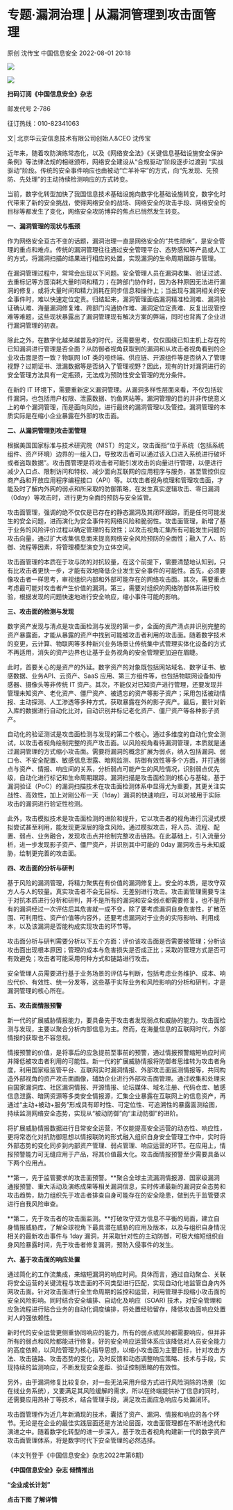 #  专题·漏洞治理 | 从漏洞管理到攻击面管理   
原创 沈传宝  中国信息安全   2022-08-01 20:18  
  
![](https://mmbiz.qpic.cn/sz_mmbiz_png/1brjUjbpg5xibXgMMtSibCMYRPdCE7rWz9mnpaksW37pxb5wY3icEUxko50ssIXZK7T9oeVmyCsQgJHAO7cY3bBmA/640?wx_fmt=png "")  
  
![](https://mmbiz.qpic.cn/sz_mmbiz_gif/1brjUjbpg5xibXgMMtSibCMYRPdCE7rWz92eVHmWwc7pWUdJ2pTzXy2UcYCpfricjUYNcowcTldnxkfiboEcVfaAwA/640?wx_fmt=gif "")  
  
**扫码订阅《中国信息安全》杂志**  
  
  
邮发代号 2-786  
  
征订热线：010-82341063  
  
  
文│北京华云安信息技术有限公司创始人&CEO 沈传宝  
  
近年来，随着攻防演练常态化，以及《网络安全法》《关键信息基础设施安全保护条例》等法律法规的相继颁布，网络安全建设从“合规驱动”阶段逐步过渡到 “实战驱动”阶段。传统的安全事件响应也由被动“亡羊补牢”的方式，向“先发现、先预防、先处理”的主动持续检测响应的方式转变。  
  
当前，数字化转型加快了我国信息技术基础设施向数字化基础设施转变，数字化时代带来了新的安全挑战，使得网络安全的战场、网络安全的攻击手段、网络安全的目标等都发生了变化，网络安全攻防博弈的焦点已悄然发生转变。  
  
  
**一、漏洞管理的现状与瓶颈**  
  
作为网络安全亘古不变的话题，漏洞治理一直是网络安全的“共性顽疾”，是安全管理的重点和难点。传统的漏洞管理往往通过安全管理平台、态势感知等产品或人工的方式，将漏洞扫描的结果进行相应的处置，实现漏洞的生命周期跟踪与管理。  
  
在漏洞管理过程中，常常会出现以下问题。安全管理人员在漏洞收集、验证过滤、去重标记等方面消耗大量时间和精力；在跨部门协作时，因为各种原因无法进行漏洞的修复，或将大量时间和精力消耗在同步信息和操作上；当出现与漏洞相关的安全事件时，难以快速定位定责。归结起来，漏洞管理面临漏洞精准检测难、漏洞验证确认难、海量漏洞修复难、跨部门沟通协作难、漏洞定位定责难、反复出现管控难等难题，这些现状暴露出了漏洞管理现有解决方案的弊端，同时也背离了企业进行漏洞管理的初衷。  
  
除此之外，在数字化越来越普及的时代，还需要思考，仅仅围绕已知主机上存在的已知漏洞进行管理是否全面？从防御者视角获取到的漏洞和从攻击者视角看到的企业攻击面是否一致？物联网 IoT 类的哑终端、供应链、开源组件等是否纳入了管理视野？过期证书、泄漏数据等是否纳入了管理视野？因此，现有的针对漏洞进行的安全管理方法具有一定瓶颈，无法成为预防性安全管理的充分条件。  
  
在新的 IT 环境下，需要重新定义漏洞管理。从漏洞多样性层面来看，不仅包括软件漏洞，也包括用户权限、泄露数据、钓鱼网站等。漏洞管理的目的并非传统意义上的单个漏洞管理，而是面向风险，进行最终的漏洞管理以及管控。漏洞管理的本质实际是在缩小企业暴露在外部的攻击面。  
  
  
**二、从漏洞管理到攻击面管理**  
  
根据美国国家标准与技术研究院（NIST）的定义，攻击面指“位于系统（包括系统组件、资产环境）边界的一组入口，导致攻击者可以通过该入口进入系统进行破坏或者盗取数据”。攻击面管理是将攻击者可能引发攻击的向量进行管理，以便进行减少入口点、限制访问和特权、减少面向互联网的应用程序与服务，甚至管控供应商产品和开放应用程序编程接口（API）等。以攻击者视角梳理和管理攻击面，才能及时了解内外网的弱点和所采取的防御策略，在发生真实逻辑攻击、零日漏洞（0day）等攻击时，进行更为全面的预防与安全监管。  
  
攻击面管理，强调的绝不仅仅是已存在的静态漏洞及其闭环跟踪，而是任何可能发生的安全问题，进而演化为安全事件的网络风险和脆弱性。攻击面管理，新增了基于业务的风险评价过程以确定管理的有效性；以攻击视角汇集所有可能发生问题的攻击向量，通过扩大收集信息面来提高网络安全风险预防的全面性；融入了人、防御、流程等因素，将管理模型演变为立体空间。  
  
攻击面管理的本质在于攻与防的对抗较量，在这个前提下，需要清楚地认知到，只有比攻击者更快一步，才能有效地降低企业发生安全事件的可能性。首先，必须要像攻击者一样思考，审视组织内部和外部可能存在的网络攻击面。其次，需要重点考虑最可能对攻击者产生价值的漏洞。第三，需要对组织的网络防御体系进行校验，根据发现的问题快速地进行安全响应，缩小事件可能的影响。  
  
  
**三、攻击面的检测与发现**  
  
数字资产发现与清点是攻击面检测与发现的第一步，全面的资产清点并识别完整的资产暴露面，才能从暴露的资产中找到可能被攻击者利用的攻击面。随着数字技术的变更，云计算、物联网等多种新兴业务场景让传统集中式管理实体化设备的方式不再适用，消失的资产边界也让基于业务视角的安全管理更加迫在眉睫。  
  
此时，首要关心的是资产的外延。数字资产的对象既包括网站域名、数字证书、敏感数据、业务API、云资产、SaaS 应用、第三方组件等，也包括物联网设备如传感器、摄像头等非传统 IT 资产。其次，不能仅对已知资产进行管理，还要发现并管理未知资产、老化资产、僵尸资产、被遗忘的资产等影子资产；采用包括被动情报、主动探测、人工渗透等多种方式，获取暴露在外的影子资产。最后，要针对新入库的数据进行自动化比对，自动识别并标记老化资产、僵尸资产等各种影子资产。  
  
自动化的验证测试是攻击面检测与发现的第二个核心。通过多维度的自动化安全测试，以攻击者视角绘制完整的资产攻击面。以风险视角看待漏洞管理，本质就是通过漏洞管理的方式缩小攻击面。需要将漏洞的概念扩展为弱点，纳入包括漏洞、弱口令、不安全配置、敏感信息泄露、暗网监测、防御有效性等多个方面，并打通弱点与资产、情报、响应间的关系，分析弱点可能产生的风险情况，识别弱点优先级，自动化进行标记和生命周期跟踪。漏洞扫描是攻击面检测的核心与基础，基于漏洞验证（PoC）的漏洞扫描技术在攻击面检测体系中显得尤为重要，其更关注实战性、高效性，加上对刚公布一天（1day）漏洞的快速响应，可以对被用于实际攻击的漏洞进行验证性检测。  
  
此外，攻击模拟技术是攻击面检测的进阶和提升，它以攻击者的视角进行沉浸式模拟尝试甚至利用，能发现更深层的隐含风险。通过模拟攻击，将人员、流程、配置、弱点、业务融合，发现攻击点并绘制完整攻击链路。在此基础上，引入流量分析，进一步发现影子资产、僵尸资产，并识别其中可能的 0day 漏洞攻击与未知威胁，绘制更完善的攻击面。  
  
  
**四、攻击面的分析与研判**  
  
基于风险的漏洞管理，将精力聚焦在有价值的漏洞修复上。安全的本质，是攻守双方人与人的较量。真实攻击者不会无目标、无差别进行攻击。攻击面管理需要专注于对抗本质进行分析和研判，并不是所有的漏洞和安全弱点都需要修复，也不是所有的漏洞经过一次评估后其危害就一成不变，除了要考虑漏洞自身危害性，扩散范围、可利用性、资产价值等内容外，还要考虑漏洞对于业务的实际影响、利用成本，以及该漏洞是否能构成实现攻击的环节等。  
  
攻击面分析与研判需要分析以下五个方面：评价该攻击面是否需要被管理；分析该攻击面出现根本原因；管理的成本与危害损失是否成正比；采取的管理方式是否可有效避免；攻击者可能采用何种方式和链路进行攻击。  
  
安全管理人员需要进行基于业务场景的评估与判断，包括考虑业务维护、成本、响应代价、有效性、统一分发等，这些基于实际业务和风险影响的分析和研判，才是漏洞管理的核心所在。  
  
  
**五、攻击面情报预警**  
  
新一代的扩展威胁情报能力，要具备先于攻击者发现弱点和威胁的能力。攻击面检测与发现，主要以聚合分析内部信息为主。然而，在海量信息的互联网时代，外部情报的获取也不容忽视。  
  
情报预警的价值，是将事后的应急提前至事前的预警，通过情报预警缩短响应时间并降低被攻击者利用的可能性。新一代的扩展威胁情报将防御者思维转为攻击者角度，利用国家级监管平台、互联网实时漏洞情报、外部攻击面监测情报等，共同构造外部视角的资产攻击面画像，辅助企业进行外部攻击面管理。通过收集和处理来自国家漏洞库、社区漏洞情报、开源情报、论坛媒体、域名注册、代码仓库、敏感信息泄露、暗网资源等多类安全情报源，汇集企业暴露在互联网上的信息资产，再通过“主动+被动+服务”形成具有即时性、可定位性、可追溯性的暴露面测绘图，持续监测网络安全态势，实现从“被动防御”向“主动防御”的进阶。  
  
将扩展威胁情报数据进行日常安全运营，不仅能提高安全运营的动态性、响应性，更将常态化对抗防御思想以情报联防的形式融入组织自身安全管理工作中，实时将外部态势的变化同步到内部资产管理、弱点管理、响应运营的环节。在应用上，情报预警能力可无缝应用于产品，将其价值最大化。攻击面情报预警至少需要具备以下两个应用点。  
  
**第一，先于监管要求的攻击面预警。**聚合全球主流漏洞情报源、国家级漏洞通报预警、重大活动及演练成果等相关漏洞信息，实时传递最新的漏洞安全态势和攻击趋势，助力组织先于攻击者排查自身可能存在的安全隐患，做到先于监管要求进行自我风险审查。  
  
**第二，先于攻击者的攻击面监测。**打破攻守双方信息不平衡的局面，建立自身情报威胁库，了解全球视角下最具潜在威胁的应用及版本，以及与组织自身情况相关的最新攻击事件与 1day 漏洞，并采取针对性的主动防御，可极大缩短组织自身风险暴露时间，先于攻击者修复漏洞，预防入侵事件的发生。  
  
  
**六、基于攻击面的响应处置**  
  
通过简化的工作流集成，来缩短漏洞的响应时间。具体而言，通过自动聚合、关联将安全运营的关键流程与攻击面的不同类型进行匹配，实现自动化地监管自身内外网攻击面。针对攻击面进行全生命周期的监控和运营，利用管理手段缩小攻击面的安全风险影响。同时结合安全编排、自动化及响应（SOAR) 技术，对安全管理和应急流程进行贴合业务的自动化调度编排，将处置经验留存，降低攻击面响应处置对人的强依赖性。  
  
新时代的安全运营更侧重协同响应的能力，所有的弱点或风险都需要响应，但并非所有的弱点和风险都能进行修复。好的安全响应运营体系应该降低对人员安全能力的高度依赖，以风险管理为核心指导思想，以缩小攻击面为主要目标，针对攻击方法、攻击链路、攻击态势的变化，及时反馈和动态调整响应策略、技术与手段，实现持续的监测响应，不断发现安全差距、验证控制策略的有效性。  
  
另外，由于漏洞修复比较复杂，对一些无法采用升级方式进行风险消除的场景（如在线业务系统），又要满足其风险缓解的需求，所以在终端提供补丁信息的同时，还需要应用热补丁等技术，结合管理手段，满足攻击面应急响应与处置闭环。  
  
攻击面管理作为近几年新涌现的技术，囊括了资产、漏洞、情报和响应的各个环节。无论是在企业的最佳实践层面还是方法论层面，攻击面管理都在不断地迭代和演进之中。随着数字化转型的进一步深入，基于攻击者视角构建新一代的数字资产攻击面管理体系，将是数字时代下安全管理的必然选择。  
  
（本文刊登于《中国信息安全》杂志2022年第6期）  
  
  
  
  
  
  
**《中国信息安全》杂志 倾情推出**  
  
**“企业成长计划”**  
  
   
    
  
**点击下图 了解详情**  
  
   
    
  
[](http://mp.weixin.qq.com/s?__biz=MzA5MzE5MDAzOA==&mid=2664162643&idx=1&sn=fcc4f3a6047a0c2f4e4cc0181243ee18&chksm=8b5ee7aabc296ebc7c8c9b145f16e6a5cf8316143db3edce69f2a312214d50a00f65d775198d&scene=21#wechat_redirect)  
  
